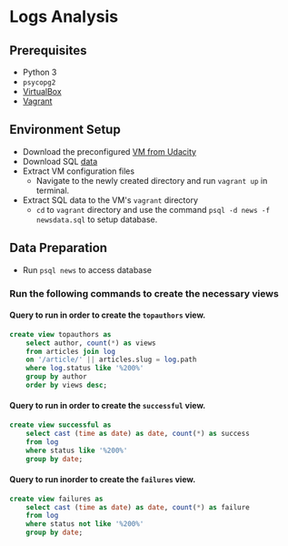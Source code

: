 # Logs Analysis

## Prerequisites
* Python 3
* `psycopg2`
* [VirtualBox](https://www.virtualbox.org/wiki/Downloads)
* [Vagrant](https://www.vagrantup.com/downloads.html)


## Environment Setup
* Download the preconfigured [VM from Udacity](https://classroom.udacity.com/nanodegrees/nd004/parts/8d3e23e1-9ab6-47eb-b4f3-d5dc7ef27bf0/modules/bc51d967-cb21-46f4-90ea-caf73439dc59/lessons/96869cfc-c67e-4a6c-9df2-9f93267b7be5/concepts/0b4079f5-6e64-4dd8-aee9-5c3a0db39840)
* Download SQL [data](https://d17h27t6h515a5.cloudfront.net/topher/2016/August/57b5f748_newsdata/newsdata.zip)
* Extract VM configuration files
    * Navigate to the newly created directory and run `vagrant up` in terminal.
* Extract SQL data to the VM's `vagrant` directory
    * `cd` to `vagrant` directory and use the command `psql -d news -f newsdata.sql` to setup database.


## Data Preparation
* Run `psql news` to access database

### Run the following commands to create the necessary views

#### Query to run in order to create the `topauthors` view.

```sql
create view topauthors as
    select author, count(*) as views
    from articles join log
    on '/article/' || articles.slug = log.path
    where log.status like '%200%'
    group by author
    order by views desc;
```

#### Query to run in order to create the `successful` view.

```sql
create view successful as
    select cast (time as date) as date, count(*) as success
    from log
    where status like '%200%'
    group by date;
```

#### Query to run inorder to create the `failures` view.

```sql
create view failures as
    select cast (time as date) as date, count(*) as failure
    from log
    where status not like '%200%'
    group by date;
```


